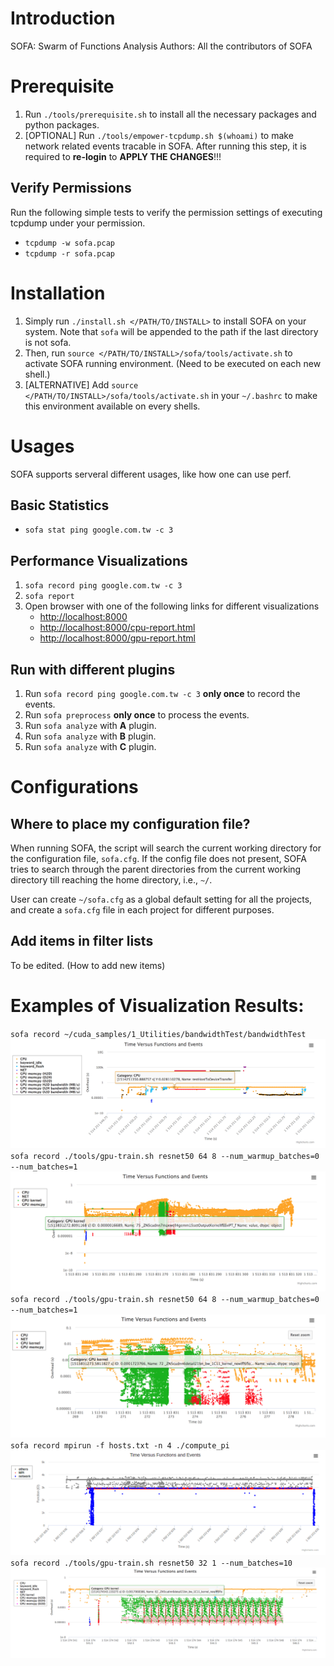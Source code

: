 # Introduction
SOFA: Swarm of Functions Analysis
Authors: All the contributors of SOFA

# Prerequisite
1. Run `./tools/prerequisite.sh` to install all the necessary packages and python packages.
2. [OPTIONAL] Run `./tools/empower-tcpdump.sh $(whoami)` to make network related events tracable in SOFA. After running this step, it is required to __re-login__ to __APPLY THE CHANGES__!!!

## Verify Permissions
Run the following simple tests to verify the permission settings of executing tcpdump under your permission.
* `tcpdump -w sofa.pcap`
* `tcpdump -r sofa.pcap`

# Installation

1. Simply run `./install.sh </PATH/TO/INSTALL>` to install SOFA on your system. Note that `sofa` will be appended to the path if the last directory is not sofa.
2. Then, run `source </PATH/TO/INSTALL>/sofa/tools/activate.sh` to activate SOFA running environment. (Need to be executed on each new shell.)
3. [ALTERNATIVE] Add `source </PATH/TO/INSTALL>/sofa/tools/activate.sh` in your `~/.bashrc` to make this environment available on every shells.

# Usages
SOFA supports serveral different usages, like how one can use perf.

## Basic Statistics
* `sofa stat ping google.com.tw -c 3`

## Performance Visualizations
1. `sofa record ping google.com.tw -c 3`
2. `sofa report`
3. Open browser with one of the following links for different visualizations
    * [http://localhost:8000](http://localhost:8000)
    * [http://localhost:8000/cpu-report.html](http://localhost:8000/cpu-report.html)
    * [http://localhost:8000/gpu-report.html](http://localhost:8000/gpu-report.html)

## Run with different __plugins__
1. Run `sofa record ping google.com.tw -c 3` __only once__ to record the events.
2. Run `sofa preprocess` __only once__ to process the events.
3. Run `sofa analyze` with __A__ plugin.
4. Run `sofa analyze` with __B__ plugin.
5. Run `sofa analyze` with __C__ plugin.


# Configurations

## Where to place my configuration file?
When running SOFA, the script will search the current working directory for the configuration file, `sofa.cfg`.
If the config file does not present, SOFA tries to search through the parent directories from the current working directory till reaching the home directory, i.e., `~/`.

User can create `~/sofa.cfg` as a global default setting for all the projects, and create a `sofa.cfg` file in each project for different purposes.

## Add items in filter lists
To be edited. (How to add new items)


# Examples of Visualization Results:
`sofa record ~/cuda_samples/1_Utilities/bandwidthTest/bandwidthTest`
![Alt text](./figures/demo0.png)
`sofa record ./tools/gpu-train.sh resnet50 64 8 --num_warmup_batches=0 --num_batches=1`
![Alt text](./figures/demo1.png)
`sofa record ./tools/gpu-train.sh resnet50 64 8 --num_warmup_batches=0 --num_batches=1`
![Alt text](./figures/demo2.png)
`sofa record mpirun -f hosts.txt -n 4 ./compute_pi`
![Alt text](./figures/demo3.png)
`sofa record ./tools/gpu-train.sh resnet50 32 1 --num_batches=10`
![Alt text](./figures/demo4.png)
